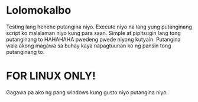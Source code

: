 # Lolomokalbo
Testing lang hehehe putangina niyo.
Execute niyo na lang yung putanginang script ko malalaman niyo kung para saan.
Simple at pipitsugin lang tong putanginang to HAHAHAHA pwedeng pwede niyong kutyain.
Putangina wala akong magawa sa buhay kaya napagtuunan ko ng pansin tong putanginang to.
# FOR LINUX ONLY!
Gagawa pa ako ng pang windows kung gusto niyo putangina niyo.
